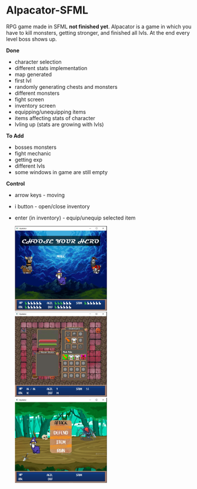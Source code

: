 # Alpacator-SFML

RPG game made in SFML **not finished yet**.
Alpacator is a game in which you have to kill monsters, getting stronger, and finished all lvls. At the end every level boss shows up.

**Done**
- character selection
- different stats implementation
- map generated
- first lvl
- randomly generating chests and monsters
- different monsters
- fight screen
- inventory screen
- equipping/unequipping items
- items affecting stats of character
- lvling up (stats are growing with lvls)

**To Add**
- bosses monsters
- fight mechanic
- getting exp
- different lvls
- some windows in game are still empty

**Control**
- arrow keys - moving
- i button - open/close inventory
- enter (in inventory) - equip/unequip selected item 

  <p float="left">
  <img src="alpacator1.jpg" alt="Image" width="250"/></div>
  <img src="alpacator2.jpg" alt="Image" width="250"/> </div>
  <img src="alpacator3.jpg" alt="Image" width="250"/></div>
  </p>
